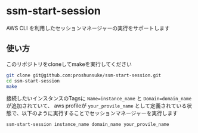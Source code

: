 # ssm-start-session

AWS CLI を利用したセッションマネージャーの実行をサポートします  

## 使い方

このリポジトリをcloneしてmakeを実行してください

```bash
git clone git@github.com:proshunsuke/ssm-start-session.git
cd ssm-start-session
make
```

接続したいインスタンスのTagsに `Name=instance_name` と `Domain=domain_name` が追加されていて、  aws profileが `your_provile_name` として定義されている状態で、以下のように実行することでセッションマネージャーを実行します

```bash
ssm-start-session instance_name domain_name your_provile_name
```
